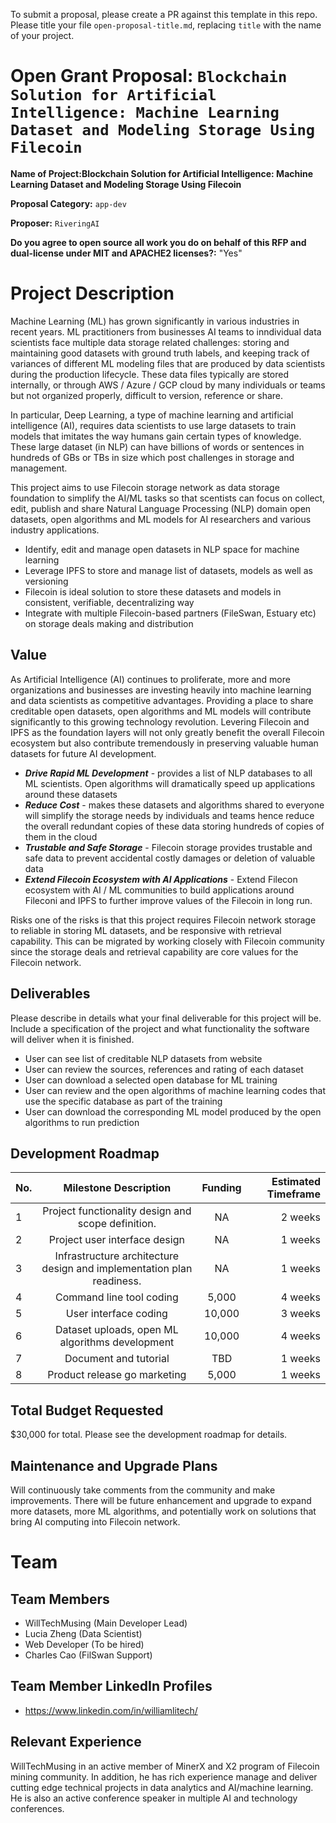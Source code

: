 To submit a proposal, please create a PR against this template in this repo. Please title your file `open-proposal-title.md`, replacing `title` with the name of your project.

# Open Grant Proposal: `Blockchain Solution for Artificial Intelligence: Machine Learning Dataset and Modeling Storage Using Filecoin`

**Name of Project:Blockchain Solution for Artificial Intelligence: Machine Learning Dataset and Modeling Storage Using Filecoin**

**Proposal Category:** `app-dev`

**Proposer:** `RiveringAI`

**Do you agree to open source all work you do on behalf of this RFP and dual-license under MIT and APACHE2 licenses?:** "Yes"

# Project Description

Machine Learning (ML) has grown significantly in various industries in recent years. ML practitioners from businesses AI teams to inndividual data scientists face multiple data storage related challenges: storing and maintaining good datasets with ground truth labels, and keeping track of variances of different ML modeling files that are produced by data scientists during the production lifecycle. These data files typically are stored internally, or through AWS / Azure / GCP cloud by many individuals or teams but not organized properly, difficult to version, reference or share. 

In particular, Deep Learning, a type of machine learning and artificial intelligence (AI), requires data scientists to use large datasets to train models that imitates the way humans gain certain types of knowledge. These large dataset (in NLP) can have billions of words or sentences in hundreds of GBs or TBs in size which post challenges in storage and management.

This project aims to use Filecoin storage network as data storage foundation to simplify the AI/ML tasks so that scentists can focus on collect, edit, publish and share Natural Language Processing (NLP) domain open datasets, open algorithms and ML models for AI researchers and various industry applications. 

- Identify, edit and manage open datasets in NLP space for machine learning
- Leverage IPFS to store and manage list of datasets, models as well as versioning
- Filecoin is ideal solution to store these datasets and models in consistent, verifiable, decentralizing way
- Integrate with multiple Filecoin-based partners (FileSwan, Estuary etc) on storage deals making and distribution


## Value

As Artificial Intelligence (AI) continues to proliferate, more and more organizations and businesses are investing heavily into machine learning and data scientists as competitive advantages. Providing a place to share creditable open datasets, open algorithms and ML models will contribute significantly to this growing technology revolution. Levering Filecoin and IPFS as the foundation layers will not only greatly benefit the overall Filecoin ecosystem but also contribute tremendously in preserving valuable human datasets for future AI development.
- ***Drive Rapid ML Development*** - provides a list of NLP databases to all ML scientists. Open algorithms will dramatically speed up applications around these datasets
- ***Reduce Cost*** - makes these datasets and algorithms shared to everyone will simplify the storage needs by individuals and teams hence reduce the overall redundant copies of these data storing hundreds of copies of them in the cloud
- ***Trustable and Safe Storage*** - Filecoin storage provides trustable and safe data to prevent accidental costly damages or deletion of valuable data
- ***Extend Filecoin Ecosystem with AI Applications*** - Extend Filecon ecosystem with AI / ML communities to build applications around Fileconi and IPFS to further improve values of the Filecoin in long run.

Risks
one of the risks is that this project requires Filecoin network storage to reliable in storing ML datasets, and be responsive with retrieval capability. This can be migrated by working closely with Filecoin community since the storage deals and retrieval capability are core values for the Filecoin network.
 

## Deliverables

Please describe in details what your final deliverable for this project will be. Include a specification of the project and what functionality the software will deliver when it is finished.

* User can see list of creditable NLP datasets from website
* User can review the sources, references and rating of each dataset
* User can download a selected open database for ML training
* User can review and the open algorithms of machine learning codes that use the specific database as part of the training 
* User can download the corresponding ML model produced by the open algorithms to run prediction



## Development Roadmap

|No. |Milestone Description                                                | Funding|Estimated Timeframe|
|----|:-------------------------------------------------------------------:|:------:|------------------:|
|1   |Project functionality design and scope definition.                   |NA      | 2 weeks           |
|2   |Project user interface design                                        |NA      | 1 weeks           |
|3   |Infrastructure architecture design and implementation plan readiness.|NA      | 1 weeks           |
|4   |Command line tool coding                                             |5,000   | 4 weeks           |
|5   |User interface coding                                                |10,000  | 3 weeks           |
|6   |Dataset uploads, open ML algorithms development                      |10,000  | 4 weeks           |
|7   |Document and tutorial                                                |TBD     | 1 weeks           |
|8   |Product release go marketing                                         | 5,000  | 1 weeks           |


## Total Budget Requested

$30,000 for total. Please see the development roadmap for details.

## Maintenance and Upgrade Plans

Will continuously take comments from the community and make improvements. There will be future enhancement and upgrade to expand more datasets, more ML algorithms, and potentially work on solutions that bring AI computing into Filecoin network.


# Team

## Team Members

- WillTechMusing (Main Developer Lead)
- Lucia Zheng (Data Scientist)
- Web Developer (To be hired) 
- Charles Cao (FilSwan Support)


## Team Member LinkedIn Profiles

- https://www.linkedin.com/in/williamlitech/


## Relevant Experience

WillTechMusing in an active member of MinerX and X2 program of Filecoin mining community. In addition, he has rich experience manage and deliver cutting edge technical projects in data analytics and AI/machine learning. He is also an active conference speaker in multiple AI and technology conferences.



